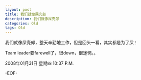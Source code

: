 ```yaml
---
layout: post
title: 我们就像屎壳郎
description: 我们就像屎壳郎
categories: Old
tags: Old
---
```

我们就像屎壳郎，整天辛勤地工作，但是回头一看，其实都是为了屎！  
  
Team leader要farewell了，很down，很迷惘。。

2008年01月31日 星期四  10:37 P.M.

-EOF-